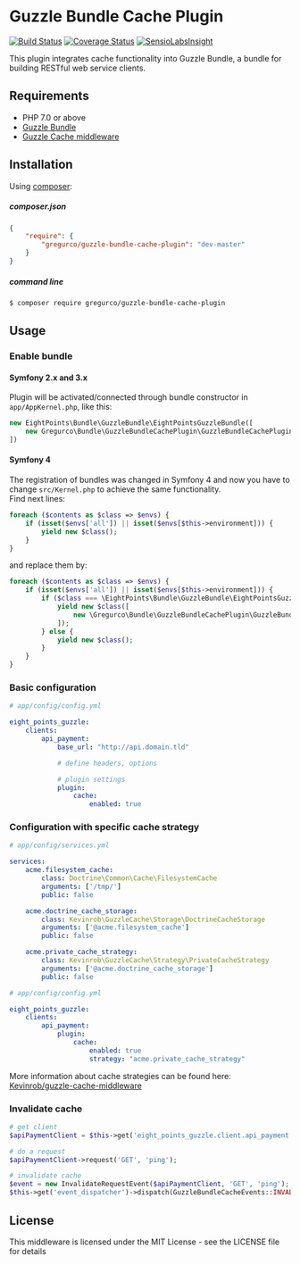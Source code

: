 # Guzzle Bundle Cache Plugin

[![Build Status](https://travis-ci.org/gregurco/GuzzleBundleCachePlugin.svg?branch=master)](https://travis-ci.org/gregurco/GuzzleBundleCachePlugin)
[![Coverage Status](https://coveralls.io/repos/gregurco/GuzzleBundleCachePlugin/badge.svg?branch=master)](https://coveralls.io/r/gregurco/GuzzleBundleCachePlugin)
[![SensioLabsInsight](https://insight.sensiolabs.com/projects/08400bb3-540d-4616-b0b3-f694a73a72cf/mini.png)](https://insight.sensiolabs.com/projects/08400bb3-540d-4616-b0b3-f694a73a72cf)

This plugin integrates cache functionality into Guzzle Bundle, a bundle for building RESTful web service clients.

## Requirements
 - PHP 7.0 or above
 - [Guzzle Bundle][1]
 - [Guzzle Cache middleware][2]

 
## Installation
Using [composer][3]:

##### composer.json
``` json
{
    "require": {
        "gregurco/guzzle-bundle-cache-plugin": "dev-master"
    }
}
```

##### command line
``` bash
$ composer require gregurco/guzzle-bundle-cache-plugin
```

## Usage
### Enable bundle

#### Symfony 2.x and 3.x
Plugin will be activated/connected through bundle constructor in `app/AppKernel.php`, like this:

``` php 
new EightPoints\Bundle\GuzzleBundle\EightPointsGuzzleBundle([
    new Gregurco\Bundle\GuzzleBundleCachePlugin\GuzzleBundleCachePlugin(),
])
```

#### Symfony 4
The registration of bundles was changed in Symfony 4 and now you have to change `src/Kernel.php` to achieve the same functionality.  
Find next lines:

```php
foreach ($contents as $class => $envs) {
    if (isset($envs['all']) || isset($envs[$this->environment])) {
        yield new $class();
    }
}
```

and replace them by:

```php
foreach ($contents as $class => $envs) {
    if (isset($envs['all']) || isset($envs[$this->environment])) {
        if ($class === \EightPoints\Bundle\GuzzleBundle\EightPointsGuzzleBundle::class) {
            yield new $class([
                new \Gregurco\Bundle\GuzzleBundleCachePlugin\GuzzleBundleCachePlugin(),
            ]);
        } else {
            yield new $class();
        }
    }
}
```

### Basic configuration
``` yaml
# app/config/config.yml

eight_points_guzzle:
    clients:
        api_payment:
            base_url: "http://api.domain.tld"

            # define headers, options

            # plugin settings
            plugin:
                cache:
                    enabled: true
```

### Configuration with specific cache strategy
``` yaml
# app/config/services.yml

services:
    acme.filesystem_cache:
        class: Doctrine\Common\Cache\FilesystemCache
        arguments: ['/tmp/']
        public: false

    acme.doctrine_cache_storage:
        class: Kevinrob\GuzzleCache\Storage\DoctrineCacheStorage
        arguments: ['@acme.filesystem_cache']
        public: false

    acme.private_cache_strategy:
        class: Kevinrob\GuzzleCache\Strategy\PrivateCacheStrategy
        arguments: ['@acme.doctrine_cache_storage']
        public: false

```

``` yaml
# app/config/config.yml

eight_points_guzzle:
    clients:
        api_payment:
            plugin:
                cache:
                    enabled: true
                    strategy: "acme.private_cache_strategy"
```

More information about cache strategies can be found here: [Kevinrob/guzzle-cache-middleware][2]

### Invalidate cache
```php
# get client
$apiPaymentClient = $this->get('eight_points_guzzle.client.api_payment');

# do a request
$apiPaymentClient->request('GET', 'ping');

# invalidate cache
$event = new InvalidateRequestEvent($apiPaymentClient, 'GET', 'ping');
$this->get('event_dispatcher')->dispatch(GuzzleBundleCacheEvents::INVALIDATE, $event);
```

## License
This middleware is licensed under the MIT License - see the LICENSE file for details

[1]: https://github.com/8p/EightPointsGuzzleBundle
[2]: https://github.com/Kevinrob/guzzle-cache-middleware
[3]: https://getcomposer.org/
